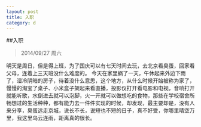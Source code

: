 ```yaml
---
layout: post
title: 入职
category: d
---
```


##入职

>2014/09/27 周六

明天是周日，但是得上班，为了国庆可以有七天时间去玩，去北京看臭蛋，回家看父母，连着上三天班没什么难度的。
今天在家里蜗了一天，午休起来外边下雨了，湿冷阴暗的房子，待着没什么意思，这个地方，从什么时候开始被称为家了，慢慢的淘宝了桌子、小米盒子架起来看直播，投影仪打开看电影和电视，音响打开就能听歌，水倒进去就可以泡脚，火一开就可以做想吃的食物，那些在学校宿舍所畅想过的生活种种，都有能力去一件件实现的时候，却发现，最主要却是，没有人来分享，臭蛋远走京城，说长不长，说短也不短的日子，真不好受，你哪里晴空万里，我这里乌云连雨，距离真的很长。




